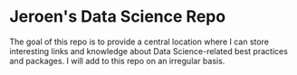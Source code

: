 # Jeroen's Data Science Repo
The goal of this repo is to provide a central location where I can store interesting links and knowledge about Data Science-related best practices and packages. I will add to this repo on an irregular basis.

